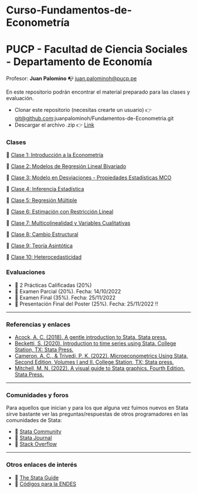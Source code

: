 # Curso-Fundamentos-de-Econometría

# PUCP - Facultad de Ciencia Sociales - Departamento de Economía 

Profesor: **Juan Palomino** :mailbox_with_no_mail: juan.palominoh@pucp.pe

En este repositorio podrán encontrar el material preparado para las clases y evaluación.

- Clonar este repositorio (necesitas crearte un usuario) :point_right: git@github.com:juanpalominoh/Fundamentos-de-Econometria.git
- Descargar el archivo .zip :point_right: [Link](https://github.com/juanpalominoh/Fundamentos-de-Econometria/archive/refs/heads/main.zip)

### Clases 

:file_folder: [Clase 1: Introducción a la Econometría](https://github.com/juanpalominoh/Fundamentos-de-Econometria/tree/main/1.%20Introducci%C3%B3n%20a%20la%20Econometr%C3%ADa) 

:file_folder: [Clase 2: Modelos de Regresión Lineal Bivariado](https://github.com/juanpalominoh/Fundamentos-de-Econometria/tree/main/2.%20Modelos%20de%20Regresi%C3%B3n%20Lineal%20Bivariado)

:file_folder: [Clase 3: Modelo en Desviaciones - Propiedades Estadísticas MCO](https://github.com/juanpalominoh/Fundamentos-de-Econometria/tree/main/3.%20Modelo%20en%20Desviaciones%20-%20Propiedades%20Estad%C3%ADsticas%20MCO%20)

:file_folder: [Clase 4: Inferencia Estadística](https://github.com/juanpalominoh/Fundamentos-de-Econometria/tree/main/4.%20Inferencia%20Estad%C3%ADstica)

:file_folder: [Clase 5: Regresión Múltiple](https://github.com/juanpalominoh/Fundamentos-de-Econometria/tree/main/5.%20Regresi%C3%B3n%20M%C3%BAltiple)

:file_folder: [Clase 6: Estimación con Restricción Lineal](https://github.com/juanpalominoh/Fundamentos-de-Econometria/tree/main/6.%20Estimaci%C3%B3n%20con%20Restricci%C3%B3n%20Lineal)

:file_folder: [Clase 7: Multicolinealidad y Variables Cualitativas](https://github.com/juanpalominoh/Fundamentos-de-Econometria/tree/main/7.%20Multicolinealidad)

:file_folder: [Clase 8: Cambio Estructural](https://github.com/juanpalominoh/Fundamentos-de-Econometria/tree/main/8.%20Cambio%20Estructural)

:file_folder: [Clase 9: Teoría Asintótica](https://github.com/juanpalominoh/Fundamentos-de-Econometria/tree/main/9.%20Teor%C3%ADa%20Asint%C3%B3tica)

:file_folder: [Clase 10: Heterocedasticidad](https://github.com/juanpalominoh/Fundamentos-de-Econometria/tree/main/10.%20Heterocedasticidad)

### Evaluaciones

- :pushpin: 2 Prácticas Calificadas (20%) 
- :pushpin: Examen Parcial (20%). Fecha: 14/10/2022 
- :pushpin: Examen Final (35%). Fecha: 25/11/2022 
- :pushpin: Presentación Final del Poster (25%). Fecha: 25/11/2022 :bangbang:

---

### Referencias y enlaces 

- [Acock, A. C. (2018). A gentle introduction to Stata. Stata press.](https://www.stata.com/bookstore/gentle-introduction-to-stata/)
- [Becketti, S. (2020). Introduction to time series using Stata. College Station, TX: Stata Press.](https://www.stata.com/bookstore/introduction-to-time-series-using-stata/)
- [Cameron, A. C., & Trivedi, P. K. (2022). Microeconometrics Using Stata, Second Edition, Volumes I and II. College Station, TX: Stata press.](https://www.stata.com/bookstore/microeconometrics-stata/)
- [Mitchell, M. N. (2022). A visual guide to Stata graphics. Fourth Edition. Stata Press.](https://www.stata.com/bookstore/visual-guide-to-stata-graphics/) 

---

### Comunidades y foros

Para aquellos que inician y para los que alguna vez fuimos nuevos en Stata sirve bastante ver las preguntas/respuestas de otros programadores en las comunidades de Stata:

+ :pushpin: [Stata Community](https://www.statalist.org/)
+ :pushpin: [Stata Journal](https://www.stata-journal.com/)
+ :pushpin: [Stack Overflow](https://stackoverflow.com/questions/tagged/stata)

---

### Otros enlaces de interés

+ :pushpin: [The Stata Guide](https://medium.com/the-stata-guide)
+ :pushpin: [Códigos para la ENDES](https://github.com/DHSProgram)
